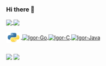 ### Hi there 👋

<div>
  <a href="https://github.com/IgorCarvalho14">
  <img align="center" height="180em" src="https://github-readme-stats.vercel.app/api?username=IgorCarvalho14&show_icons=truek&include_all_commits=true&count_private=true&theme=ayu-mirage&hide_border=true"/>
  <img align="center" height="180em" src="https://github-readme-stats.vercel.app/api/top-langs/?username=IgorCarvalho14&layout=compact&theme=ayu-mirage&hide_border=true&card_width=200"/>
</div> 
 
<div style="display: inline_block"><br>
  <img align="center" alt="Igor-Python" height="30" width="40" src="https://raw.githubusercontent.com/devicons/devicon/master/icons/python/python-original.svg"/>
  <img align="center" alt="Igor-Go" height="30" width="40" src="https://cdn.jsdelivr.net/gh/devicons/devicon/icons/go/go-original.svg"/>
  <img align="center" alt="Igor-C" height="30" width="40" src="https://cdn.jsdelivr.net/gh/devicons/devicon/icons/c/c-original.svg"/>
  <img align="center" alt="Igor-Java" height="30" width="40" src="https://cdn.jsdelivr.net/gh/devicons/devicon/icons/java/java-original.svg"/>
</div>
  
 ##
 
 <div> 
  <a href="https://www.linkedin.com/in/igor-carvalho-da-silva-437938196/" target="_blank"><img src="https://img.shields.io/badge/-LinkedIn-%230077B5?style=for-the-badge&logo=linkedin&logoColor=white" target="_blank"/></a>
  <a href = "mailto:igorcarvalhodasilva012@gmail.com"><img src="https://img.shields.io/badge/-Gmail-%23333?style=for-the-badge&logo=gmail&logoColor=white" target="_blank"/></a>
</div>

 

